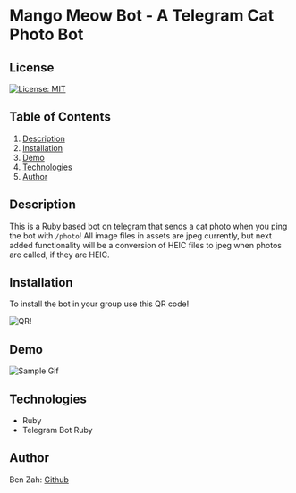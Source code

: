 # Mango Meow Bot - A Telegram Cat Photo Bot

## License

  [![License: MIT](https://img.shields.io/badge/License-MIT-yellow.svg)](https://opensource.org/licenses/MIT)

## Table of Contents
1. [Description](#description)
2. [Installation](#installation)
3. [Demo](#demo)
4. [Technologies](#technologies)
5. [Author](#author) 

## Description
This is a Ruby based bot on telegram that sends a cat photo when you ping the bot with `/photo`! All image files in assets are jpeg currently, but next added functionality will be a conversion of HEIC files to jpeg when photos are called, if they are HEIC. 


## Installation
To install the bot in your group use this QR code!

![QR!](./qrcode.png)


## Demo


 ![Sample Gif](./mango_cat.gif) 


## Technologies
 * Ruby
 * Telegram Bot Ruby

 
 
## Author
 Ben Zah: [Github](https://github.com/ZahBenjamin)